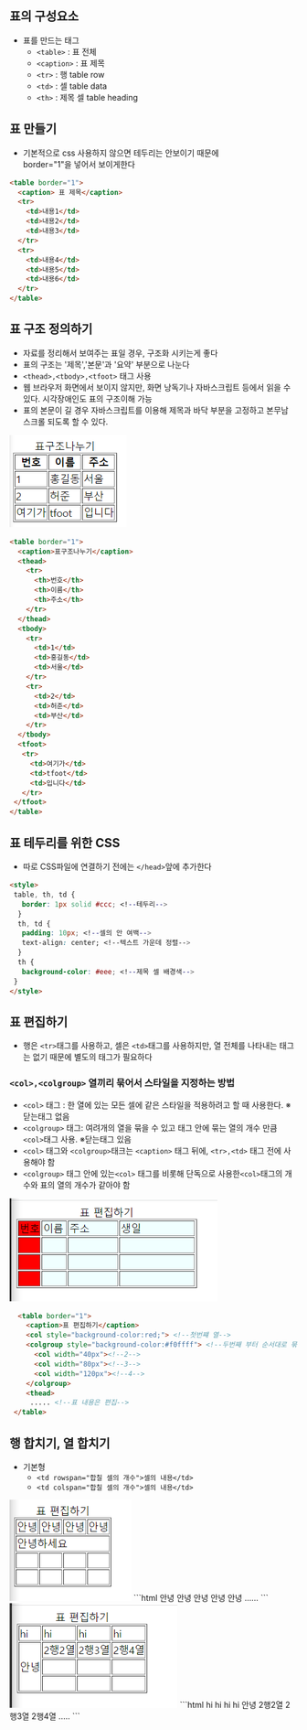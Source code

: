 ## 표의 구성요소
- 표를 만드는 태그
  * `<table>` : 표 전체
  * `<caption>` : 표 제목
  * `<tr>` : 행 table row
  * `<td>` : 셀 table data
  * `<th>` : 제목 셀 table heading
  
  
## 표 만들기
- 기본적으로 css 사용하지 않으면 테두리는 안보이기 때문에  
  border="1"을 넣어서 보이게한다
```html
<table border="1">  
  <caption> 표 제목</caption>
  <tr>
    <td>내용1</td>
    <td>내용2</td>
    <td>내용3</td>
  </tr>
  <tr>
    <td>내용4</td>
    <td>내용5</td>
    <td>내용6</td>
  </tr>
</table>
```

## 표 구조 정의하기
- 자료를 정리해서 보여주는 표일 경우, 구조화 시키는게 좋다
- 표의 구조는 '제목','본문'과 '요약' 부분으로 나눈다
- `<thead>,<tbody>,<tfoot>` 태그 사용
- 웹 브라우저 화면에서 보이지 않지만, 화면 낭독기나 자바스크립트 등에서 읽을 수 있다. 시각장애인도 표의 구조이해 가능
- 표의 본문이 길 경우 자바스크립트를 이용해 제목과 바닥 부분을 고정하고 본무남 스크롤 되도록 할 수 있다.
<img src="../image/tableimage2.png" alt="표이미지" >

```html
<table border="1">
  <caption>표구조나누기</caption>
  <thead>
    <tr>
      <th>번호</th>
      <th>이름</th>
      <th>주소</th>
    </tr>
  </thead>
  <tbody>
    <tr>
      <td>1</td>
      <td>홍길동</td>
      <td>서울</td>
    </tr>
    <tr>
      <td>2</td>
      <td>허준</td>
      <td>부산</td>
    </tr>
  </tbody>
  <tfoot>
   <tr>
     <td>여기가</td>
     <td>tfoot</td>
     <td>입니다</td>
   </tr>
 </tfoot>
</table>
```
## 표 테두리를 위한 CSS
- 따로 CSS파일에 연결하기 전에는 `</head>`앞에 추가한다
```html
<style>
 table, th, td {
   border: 1px solid #ccc; <!--테두리--> 
  }
  th, td {
   padding: 10px; <!--셀의 안 여백-->  
   text-align: center; <!--텍스트 가운데 정렬-->  
  }
  th {
   background-color: #eee; <!--제목 셀 배경색-->  
 }
</style>

```

## 표 편집하기
- 행은 `<tr>`태그를 사용하고, 셀은 `<td>`태그를 사용하지만, 열 전체를 나타내는 태그는 없기 때문에 별도의 태그가 필요하다
### `<col>,<colgroup>` 열끼리 묶어서 스타일을 지정하는 방법
- `<col>` 태그 : 한 열에 있는 모든 셀에 같은 스타일을 적용하려고 할 때 사용한다. ※닫는태그 없음
- `<colgroup>` 태그: 여려개의 열을 묶을 수 있고 태그 안에 묶는 열의 개수 만큼 `<col>`태그 사용. ※닫는태그 있음
- `<col>` 태그와 `<colgroup>`태크는 `<caption>` 태그 뒤에, `<tr>,<td>` 태그 전에 사용해야 함
- `<colgroup>` 태그 안에 있는`<col>` 태그를 비롯해 단독으로 사용한`<col>`태그의 개수와 표의 열의 개수가 같아야 함
<img src="../image/tableedit1.png" alt="표편집이미지" >

```html
  <table border="1">
    <caption>표 편집하기</caption>
    <col style="background-color:red;"> <!--첫번쨰 열-->
    <colgroup style="background-color:#f0ffff"> <!--두번째 부터 순서대로 묶음-->
      <col width="40px"><!--2-->
      <col width="80px"><!--3-->
      <col width="120px"><!--4-->
    </colgroup>
    <thead>
     ..... <!--표 내용은 편집-->
 </table>
```

## 행 합치기, 열 합치기
- 기본형 
  * `<td rowspan="합칠 셀의 개수">셀의 내용</td>`
  * `<td colspan="합칠 셀의 개수">셀의 내용</td>`
<img src="../image/tableedit2.png" alt="표편집이미지colspan" >
```html
<thead>
  <tr>
    <td>안녕</td>
    <td>안녕</td>
    <td>안녕</td>
    <td>안녕</td>
    </tr>
</thead>
  <tbody>
    <tr>
      <td colspan="4">안녕</td>
    </tr>
   ......
  </tbody>       
```
<img src="../image/tableedit3.png" alt="표편집이미지rowspan" >
```html
 <thead>
  <tr>
    <td>hi</td>
    <td>hi</td>
    <td>hi</td>
    <td>hi</td>
    </tr>
</thead>
<tbody>
  <tr>
    <td rowspan="3">안녕</td>
    <td>2행2열</td>
    <td>2행3열</td>
    <td>2행4열</td>
  </tr>
 .....
 </tbody>
 ```
